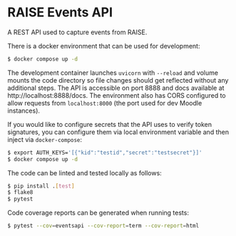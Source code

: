 # RAISE Events API

A REST API used to capture events from RAISE.

There is a docker environment that can be used for development:

```bash
$ docker compose up -d
```

The development container launches `uvicorn` with `--reload` and volume mounts the code directory so file changes should get reflected without any additional steps. The API is accessible on port 8888 and docs available at http://localhost:8888/docs. The environment also has CORS configured to allow requests from `localhost:8000` (the port used for dev Moodle instances).

If you would like to configure secrets that the API uses to verify token signatures, you can configure them via local environment variable and then inject via `docker-compose`:

```bash
$ export AUTH_KEYS='[{"kid":"testid","secret":"testsecret"}]'
$ docker compose up -d
```

The code can be linted and tested locally as follows:

```bash
$ pip install .[test]
$ flake8
$ pytest
```

Code coverage reports can be generated when running tests:

```bash
$ pytest --cov=eventsapi --cov-report=term --cov-report=html
```
